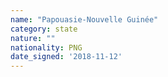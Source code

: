 ```yaml
---
name: "Papouasie-Nouvelle Guinée"
category: state
nature: ""
nationality: PNG
date_signed: '2018-11-12'
---
```

    